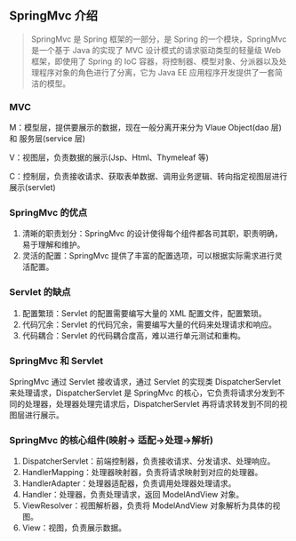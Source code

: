 <!-- @format -->

## SpringMvc 介绍

> SpringMvc 是 Spring 框架的一部分，是 Spring 的一个模块，SpringMvc 是一个基于 Java 的实现了 MVC 设计模式的请求驱动类型的轻量级 Web 框架，即使用了 Spring 的 IoC 容器，将控制器、模型对象、分派器以及处理程序对象的角色进行了分离，它为 Java EE 应用程序开发提供了一套简洁的模型。

### MVC

M：模型层，提供要展示的数据，现在一般分离开来分为 Vlaue Object(dao 层)和 服务层(service 层)

V：视图层，负责数据的展示(Jsp、Html、Thymeleaf 等)

C：控制层，负责接收请求、获取表单数据、调用业务逻辑、转向指定视图层进行展示(servlet)

### SpringMvc 的优点

1. 清晰的职责划分：SpringMvc 的设计使得每个组件都各司其职，职责明确，易于理解和维护。
2. 灵活的配置：SpringMvc 提供了丰富的配置选项，可以根据实际需求进行灵活配置。

### Servlet 的缺点

1. 配置繁琐：Servlet 的配置需要编写大量的 XML 配置文件，配置繁琐。
2. 代码冗余：Servlet 的代码冗余，需要编写大量的代码来处理请求和响应。
3. 代码耦合：Servlet 的代码耦合度高，难以进行单元测试和重构。

### SpringMvc 和 Servlet

SpringMvc 通过 Servlet 接收请求，通过 Servlet 的实现类 DispatcherServlet 来处理请求，DispatcherServlet 是 SpringMvc 的核心，它负责将请求分发到不同的处理器，处理器处理完请求后，DispatcherServlet 再将请求转发到不同的视图层进行展示。

### SpringMvc 的核心组件(映射-> 适配->处理->解析)

1. DispatcherServlet：前端控制器，负责接收请求、分发请求、处理响应。
2. HandlerMapping：处理器映射器，负责将请求映射到对应的处理器。
3. HandlerAdapter：处理器适配器，负责调用处理器处理请求。
4. Handler：处理器，负责处理请求，返回 ModelAndView 对象。
5. ViewResolver：视图解析器，负责将 ModelAndView 对象解析为具体的视图。
6. View：视图，负责展示数据。
